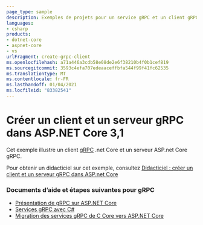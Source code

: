 ```yaml
---
page_type: sample
description: Exemples de projets pour un service gRPC et un client gRPC sur ASP.NET Core.
languages:
- csharp
products:
- dotnet-core
- aspnet-core
- vs
urlFragment: create-grpc-client
ms.openlocfilehash: a71a446a3cdb58e08de2e6f38210b4f0b1cef819
ms.sourcegitcommit: 3593c4efa707edeaaceffbfa544f99f41fc62535
ms.translationtype: MT
ms.contentlocale: fr-FR
ms.lasthandoff: 01/04/2021
ms.locfileid: "83382541"
---
```

# <a name="create-a-grpc-client-and-server-in-aspnet-core-31"></a>Créer un client et un serveur gRPC dans ASP.NET Core 3,1

Cet exemple illustre un client [gRPC](https://grpc.io/docs/guides/) .net Core et un serveur ASP.net Core gRPC.

Pour obtenir un didacticiel sur cet exemple, consultez [Didacticiel : créer un client et un serveur gRPC dans ASP.net Core](https://docs.microsoft.com/aspnet/core/tutorials/grpc/grpc-start?view=aspnetcore-3.1&tabs=visual-studio)

### <a name="docs-help--next-steps-for-grpc"></a>Documents d’aide et étapes suivantes pour gRPC

* [Présentation de gRPC sur ASP.NET Core](https://docs.microsoft.com/aspnet/core/grpc/)
* [Services gRPC avec C#](https://docs.microsoft.com/aspnet/core/grpc/basics/)
* [Migration des services gRPC de C Core vers ASP.NET Core](https://docs.microsoft.com/aspnet/core/grpc/migration/)